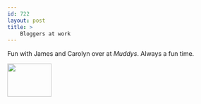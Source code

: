 ```yaml
---
id: 722
layout: post
title: >
    Bloggers at work
---
```


Fun with James and Carolyn over at <em>Muddys</em>. Always a fun time.

<a href="http://www.flickr.com/photos/sock/88442145/" title="Photo Sharing"><img src="http://static.flickr.com/38/88442145_22957d7475_t.jpg" width="100" height="75" alt="" /></a>
